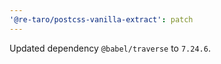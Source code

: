 ```yaml
---
'@re-taro/postcss-vanilla-extract': patch
---
```


Updated dependency `@babel/traverse` to `7.24.6`.
